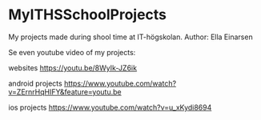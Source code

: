 # MyITHSSchoolProjects
My projects made during shool time at IT-högskolan.
Author: Ella Einarsen

Se even youtube video of my projects:


websites
https://youtu.be/8WyIk-JZ6ik

android projects
https://www.youtube.com/watch?v=ZErnrHqHIFY&feature=youtu.be


ios projects
https://www.youtube.com/watch?v=u_xKydi8694